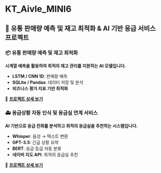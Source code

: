 # KT_Aivle_MINI6
## 🏥 유통 판매량 예측 및 재고 최적화 & AI 기반 응급 서비스 프로젝트

### 📦 유통 판매량 예측 및 재고 최적화  
**시계열 예측을 활용하여 최적의 재고 관리를 지원하는 AI 모델입니다.**  
- **LSTM / CNN 1D**: 판매량 예측  
- **SQLite / Pandas**: 데이터 저장 및 분석  
- **비즈니스 평가 지표 기반 최적화**  

🔹 **[프로젝트 상세 보기](유통%20판매량%20예측%20및%20재고%20최적화/)**

### 🚑 응급상황 자동 인식 및 응급실 연계 서비스  
**AI 기반으로 응급 전화를 분석하고 최적의 응급실을 추천하는 시스템입니다.**  
- **Whisper**: 음성 → 텍스트 변환  
- **GPT-3.5**: 긴급 상황 요약  
- **BERT**: 응급 등급 자동 분류  
- **네이버 지도 API**: 최적의 응급실 추천  

🔹 **[프로젝트 상세 보기](응급상황%20자동%20인식%20및%20응급실%20연계%20서비스/)**
